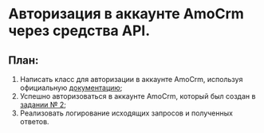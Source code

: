 # Авторизация в аккаунте AmoCrm через средства API.

## План:

1. Написать класс для авторизации в аккаунте AmoCrm, используя официальную [документацию](https://www.amocrm.ru/developers/content/api/auth);
2. Успешно авторизоваться в аккаунте AmoCrm, который был создан в [задании № 2](https://github.com/gt4u/tasks/tree/master/task_2);
3. Реализовать логирование исходящих запросов и полученных ответов.
